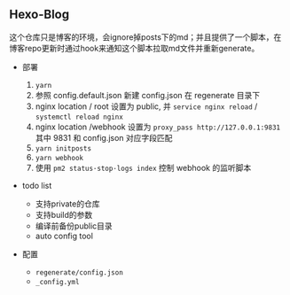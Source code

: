 ## Hexo-Blog
这个仓库只是博客的环境，会ignore掉posts下的md；并且提供了一个脚本，在博客repo更新时通过hook来通知这个脚本拉取md文件并重新generate。

* 部署
  1. `yarn`
  2. 参照 config.default.json 新建 config.json 在 regenerate 目录下
  3. nginx location / root 设置为 public, 并 `service nginx reload` / `systemctl reload nginx`
  4. nginx location /webhook 设置为 `proxy_pass http://127.0.0.1:9831` 其中 9831 和 config.json 对应字段匹配
  5. `yarn initposts`
  6. `yarn webhook`
  7. 使用 `pm2 status·stop·logs index` 控制 webhook 的监听脚本

* todo list
  * 支持private的仓库
  * 支持build的参数
  * 编译前备份public目录
  * auto config tool

* 配置
  * `regenerate/config.json`
  * `_config.yml`
